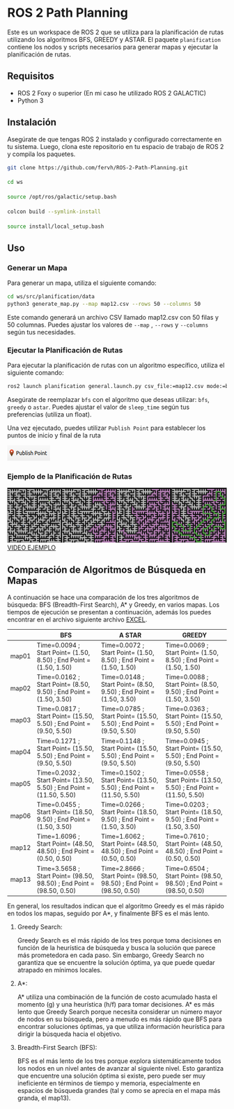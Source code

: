 # ROS 2 Path Planning

Este es un workspace de ROS 2 que se utiliza para la planificación de rutas utilizando los algoritmos BFS, GREEDY y ASTAR. El paquete `planification` contiene los nodos y scripts necesarios para generar mapas y ejecutar la planificación de rutas.

## Requisitos

- ROS 2 Foxy o superior (En mi caso he utilizado ROS 2 GALACTIC)
- Python 3


## Instalación

Asegúrate de que tengas ROS 2 instalado y configurado correctamente en tu sistema. Luego, clona este repositorio en tu espacio de trabajo de ROS 2 y compila los paquetes.

```bash
git clone https://github.com/fervh/ROS-2-Path-Planning.git

cd ws

source /opt/ros/galactic/setup.bash

colcon build --symlink-install

source install/local_setup.bash
```

## Uso

### Generar un Mapa

Para generar un mapa, utiliza el siguiente comando:
```bash
cd ws/src/planification/data
python3 generate_map.py --map map12.csv --rows 50 --columns 50
```
Este comando generará un archivo CSV llamado map12.csv con 50 filas y 50 columnas. Puedes ajustar los valores de `--map` , `--rows` y `--columns` según tus necesidades.

### Ejecutar la Planificación de Rutas

Para ejecutar la planificación de rutas con un algoritmo específico, utiliza el siguiente comando:
```bash
ros2 launch planification general.launch.py csv_file:=map12.csv mode:=bfs sleep_time:=0.01
```
Asegúrate de reemplazar `bfs` con el algoritmo que deseas utilizar: `bfs`, `greedy` o `astar`. Puedes ajustar el valor de `sleep_time` según tus preferencias (utiliza un float).

Una vez ejecutado, puedes utilizar `Publish Point` para establecer los puntos de inicio y final de la ruta

![Publish Point](media/img1.png)

### Ejemplo de la Planificación de Rutas
![Ejemplo](media/img6.png)
[VIDEO EJEMPLO](media/video1.mp4)

## Comparación de Algoritmos de Búsqueda en Mapas

A continuación se hace una comparación de los tres algoritmos de búsqueda: BFS (Breadth-First Search), A* y Greedy, en varios mapas. Los tiempos de ejecución se presentan a continuación, además los puedes encontrar en el archivo siguiente archivo [EXCEL](media/comparaciondetiempos.ods).

|       | BFS                                                                   | A STAR                                                                | GREEDY                                                                |
| ----- | --------------------------------------------------------------------- | --------------------------------------------------------------------- | --------------------------------------------------------------------- |
| map01 | Time=0.0094 ; Start Point= (1.50, 8.50) ; End Point = (1.50, 1.50)    | Time=0.0072 ; Start Point= (1.50, 8.50) ; End Point = (1.50, 1.50)    | Time=0.0069 ; Start Point= (1.50, 8.50) ; End Point = (1.50, 1.50)    |
| map02 | Time=0.0162 ; Start Point= (8.50, 9.50) ; End Point = (1.50, 3.50)    | Time=0.0148 ; Start Point= (8.50, 9.50) ; End Point = (1.50, 3.50)    | Time=0.0088 ; Start Point= (8.50, 9.50) ; End Point = (1.50, 3.50)    |
| map03 | Time=0.0817 ; Start Point= (15.50, 5.50) ; End Point = (9.50, 5.50)   | Time=0.0785 ; Start Point= (15.50, 5.50) ; End Point = (9.50, 5.50)   | Time=0.0363 ; Start Point= (15.50, 5.50) ; End Point = (9.50, 5.50)   |
| map04 | Time=0.1271 ; Start Point= (15.50, 5.50) ; End Point = (9.50, 5.50)   | Time=0.1148 ; Start Point= (15.50, 5.50) ; End Point = (9.50, 5.50)   | Time=0.0945 ; Start Point= (15.50, 5.50) ; End Point = (9.50, 5.50)   |
| map05 | Time=0.2032 ; Start Point= (13.50, 5.50) ; End Point = (11.50, 5.50)  | Time=0.1502 ; Start Point= (13.50, 5.50) ; End Point = (11.50, 5.50)  | Time=0.0558 ; Start Point= (13.50, 5.50) ; End Point = (11.50, 5.50)  |
| map06 | Time=0.0455 ; Start Point= (18.50, 9.50) ; End Point = (1.50, 3.50)   | Time=0.0266 ; Start Point= (18.50, 9.50) ; End Point = (1.50, 3.50)   | Time=0.0203 ; Start Point= (18.50, 9.50) ; End Point = (1.50, 3.50)   |
| map12 | Time=1.6096 ; Start Point= (48.50, 48.50) ; End Point = (0.50, 0.50)  | Time=1.6062 ; Start Point= (48.50, 48.50) ; End Point = (0.50, 0.50)  | Time=0.7610 ; Start Point= (48.50, 48.50) ; End Point = (0.50, 0.50)  |
| map13 | Time=3.5658 ; Start Point= (98.50, 98.50) ; End Point = (98.50, 0.50) | Time=2.8666 ; Start Point= (98.50, 98.50) ; End Point = (98.50, 0.50) | Time=0.6504 ; Start Point= (98.50, 98.50) ; End Point = (98.50, 0.50) |

En general, los resultados indican que el algoritmo Greedy es el más rápido en todos los mapas, seguido por A*, y finalmente BFS es el más lento.

1. Greedy Search:

    Greedy Search es el más rápido de los tres porque toma decisiones en función de la heurística de búsqueda y busca la solución que parece más prometedora en cada paso.
    Sin embargo, Greedy Search no garantiza que se encuentre la solución óptima, ya que puede quedar atrapado en mínimos locales.

2. A*:

    A* utiliza una combinación de la función de costo acumulado hasta el momento (g) y una heurística (h/f) para tomar decisiones. 
    A* es más lento que Greedy Search porque necesita considerar un número mayor de nodos en su búsqueda, pero a menudo es más rápido que BFS para encontrar soluciones óptimas, ya que utiliza información heurística para dirigir la búsqueda hacia el objetivo.

3. Breadth-First Search (BFS):

    BFS es el más lento de los tres porque explora sistemáticamente todos los nodos en un nivel antes de avanzar al siguiente nivel. Esto garantiza que encuentre una solución óptima si existe, pero puede ser muy ineficiente en términos de tiempo y memoria, especialmente en espacios de búsqueda grandes (tal y como se aprecia en el mapa más granda, el map13).